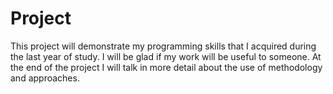 # Project

This project will demonstrate my programming skills that I acquired during the last year of study.  I will be glad if my work will be useful to someone.  At the end of the project I will talk in more detail about the use of methodology and approaches.
